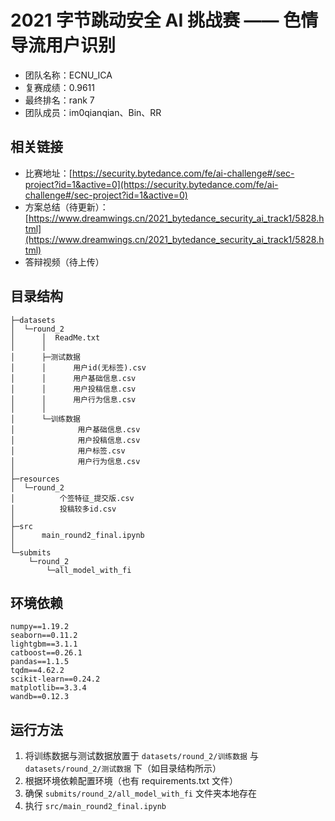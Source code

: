 # 2021 字节跳动安全 AI 挑战赛 —— 色情导流用户识别

- 团队名称：ECNU_ICA
- 复赛成绩：0.9611
- 最终排名：rank 7
- 团队成员：im0qianqian、Bin、RR



## 相关链接

- 比赛地址：[https://security.bytedance.com/fe/ai-challenge#/sec-project?id=1&active=0](https://security.bytedance.com/fe/ai-challenge#/sec-project?id=1&active=0)
- 方案总结（待更新）：[https://www.dreamwings.cn/2021_bytedance_security_ai_track1/5828.html](https://www.dreamwings.cn/2021_bytedance_security_ai_track1/5828.html)
- 答辩视频（待上传）



## 目录结构

```
├─datasets
│  └─round_2
│      │  ReadMe.txt
│      │
│      ├─测试数据
│      │      用户id(无标签).csv
│      │      用户基础信息.csv
│      │      用户投稿信息.csv
│      │      用户行为信息.csv
│      │
│      └─训练数据
│              用户基础信息.csv
│              用户投稿信息.csv
│              用户标签.csv
│              用户行为信息.csv
│
├─resources
│  └─round_2
│          个签特征_提交版.csv
│          投稿较多id.csv
│
├─src
│      main_round2_final.ipynb
│
└─submits
    └─round_2
        └─all_model_with_fi
```



## 环境依赖

```
numpy==1.19.2
seaborn==0.11.2
lightgbm==3.1.1
catboost==0.26.1
pandas==1.1.5
tqdm==4.62.2
scikit-learn==0.24.2
matplotlib==3.3.4
wandb==0.12.3
```



## 运行方法

1. 将训练数据与测试数据放置于 `datasets/round_2/训练数据` 与  `datasets/round_2/测试数据` 下（如目录结构所示）
2. 根据环境依赖配置环境（也有 requirements.txt 文件）
3. 确保 `submits/round_2/all_model_with_fi` 文件夹本地存在
4. 执行 `src/main_round2_final.ipynb`

